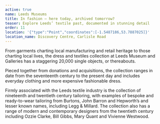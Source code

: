 ```yaml
---
active: true
name: Leeds Museums
title: In fashion – here today, archived tomorrow?
teaser: Explore Leeds’ textile past, documented in stunning detail
order: 11
location: '{"type":"Point","coordinates":[-1.5487186,53.7887025]}'
location_name: Discovery Centre, Carlisle Road
---
```

From garments charting local manufacturing and retail heritage to those charting local lives, the dress and textiles collection at Leeds Museum and Galleries has a staggering 20,000 single objects, or thereabouts.

Pieced together from donations and acquisitions, the collection ranges in date from the seventeenth century to the present day and includes everyday clothing and more expensive fashionable dress.

Firmly associated with the Leeds textile industry is the collection of nineteenth and twentieth century tailoring, with examples of bespoke and ready-to-wear tailoring from Burtons, John Barron and Hepworth’s and  lesser known names, including Legg & Millard. The collection also has a range of modern and contemporary designers from the twentieth century including Ozzie Clarke, Bill Gibbs, Mary Quant and Vivienne Westwood.
